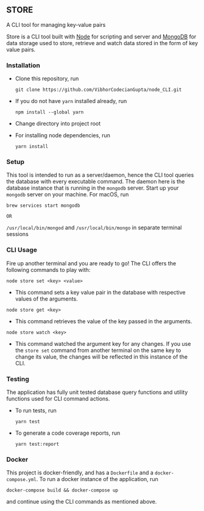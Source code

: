 ## STORE
A CLI tool for managing key-value pairs

Store is a CLI tool built with [Node](https://nodejs.org/en/docs/) for scripting and server and [MongoDB](https://docs.mongodb.com/) for data storage used to store, retrieve and watch data stored in the form of key value pairs.

### Installation

- Clone this repository, run
  ```
  git clone https://github.com/VibhorCodecianGupta/node_CLI.git
  ```
- If you do not have `yarn` installed already, run
  ```
  npm install --global yarn
  ```

- Change directory into project root

- For installing node dependencies, run
  ```
  yarn install
  ```


### Setup

 This tool is intended to run as a server/daemon, hence the CLI tool queries the database with every executable command. The daemon here is the database instance that is running in the `mongodb` server.
 Start up your `mongodb` server on your machine. For macOS, run
 ```
 brew services start mongodb
 ```
    OR
`/usr/local/bin/mongod` and `/usr/local/bin/mongo` in separate terminal sessions


### CLI Usage

Fire up another terminal and you are ready to go! The CLI offers the following commands to play with:


```
node store set <key> <value>
```
- This command sets a key value pair in the database with respective values of the arguments.

```
node store get <key>
```
- This command retrieves the value of the key passed in the arguments.

```
node store watch <key>
```
- This command watched the argument key for any changes. If you use the `store set` command from another terminal on the same key to change its value, the changes will be reflected in this instance of the CLI.


### Testing

The application has fully unit tested database query functions and utility functions used for CLI command actions.

- To run tests, run
  ```
  yarn test
  ```

- To generate a code coverage reports, run
  ```
  yarn test:report
  ```
### Docker

This project is docker-friendly, and has a `Dockerfile` and a `docker-compose.yml`. To run a docker instance of the application, run
  ```
  docker-compose build && docker-compose up
  ```
and continue using the CLI commands as mentioned above.


